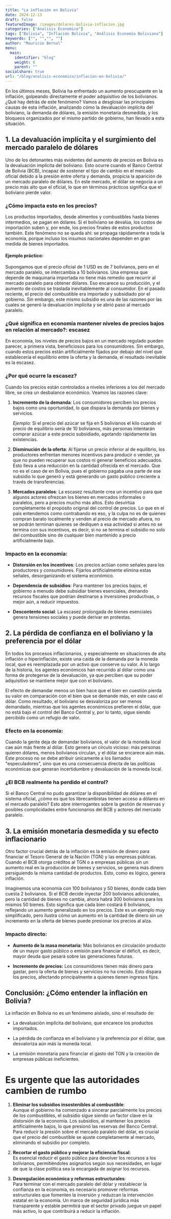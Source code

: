 ```yaml
---
title: "La inflación en Bolivia"
date: 2024-12-13
draft: false
featuredImage: /images/dolares-bolivia-inflacion.jpg
categories: ["Analisis Economico"]
tags: ["Bolivia", "Inflación Bolivia", "Análisis Economía Boliviana"]
keywords: ["", "","", ""]
author: "Mauricio Bernal"
menu:
  main:
    identifier: "blog"
    weight: 0 
    parent: ""
socialshare: true
url: "/blog/analisis-economico/inflacion-en-bolivia/"
---
```


En los últimos meses, Bolivia ha enfrentado un aumento preocupante en la inflación, golpeando directamente el poder adquisitivo de los bolivianos. ¿Qué hay detrás de este fenómeno? Vamos a desglosar las principales causas de esta inflación, analizando cómo la devaluación implícita del boliviano, la demanda de dólares, la emisión monetaria desmedida, y los bloqueos organizados por el mismo partido de gobierno, han llevado a esta situación.

## 1. La devaluación implícita y el surgimiento del mercado paralelo de dólares

Uno de los detonantes más evidentes del aumento de precios en Bolivia es la devaluación implícita del boliviano. Esto ocurre cuando el Banco Central de Bolivia (BCB), incapaz de sostener el tipo de cambio en el mercado oficial debido a la presión entre oferta y demanda, propicia la aparición de un mercado paralelo de dólares. En este mercado, el dólar se negocia a un precio más alto que el oficial, lo que en términos prácticos significa que el boliviano pierde valor.

### ¿Cómo impacta esto en los precios?

Los productos importados, desde alimentos y combustibles hasta bienes intermedios, se pagan en dólares. Si el boliviano se devalúa, los costos de importación suben y, por ende, los precios finales de estos productos también. Este fenómeno no se queda ahí: se propaga rápidamente a toda la economía, porque incluso los insumos nacionales dependen en gran medida de bienes importados.

#### Ejemplo práctico:

Supongamos que el precio oficial de 1 USD es de 7 bolivianos, pero en el mercado paralelo, se intercambia a 10 bolivianos. Una empresa que depende de maquinaria importada no tiene más remedio que recurrir al mercado paralelo para obtener dólares. Eso encarece su producción, y el aumento de costos se traslada inevitablemente al consumidor. En el pasado reciente, el precio del combustible era importado y subsidiado por el gobierno. Sin embargo, este mismo subsidio es una de las razones por las cuales se generó la devaluación implícita y se abrió paso al mercado paralelo.

### ¿Qué significa en economía mantener niveles de precios bajos en relación al mercado?: escasez

En economía, los niveles de precios bajos en un mercado regulado pueden parecer, a primera vista, beneficiosos para los consumidores. Sin embargo, cuando estos precios están artificialmente fijados por debajo del nivel que establecería el equilibrio entre la oferta y la demanda, el resultado inevitable es la escasez.

### ¿Por qué ocurre la escasez?

Cuando los precios están controlados a niveles inferiores a los del mercado libre, se crea un desbalance económico. Veamos las razones clave:

1. **Incremento de la demanda**: Los consumidores perciben los precios bajos como una oportunidad, lo que dispara la demanda por bienes y servicios.

    *Ejemplo:* Si el precio del azúcar se fija en 5 bolivianos el kilo cuando el precio de equilibrio sería de 10 bolivianos, más personas intentarán comprar azúcar a este precio subsidiado, agotando rápidamente las existencias.

2. **Disminución de la oferta**: Al fijarse un precio inferior al de equilibrio, los productores enfrentan menores incentivos para producir o vender, ya que no pueden recuperar sus costos ni generar beneficios adecuados. Esto lleva a una reducción en la cantidad ofrecida en el mercado. Que no es el caso de en Bolivia, pues el gobierno pagaba una parte de ese subsidio lo que generó y está generando un gasto público creciente a través de transferencias.

3. **Mercados paralelos**: La escasez resultante crea un incentivo para que algunos actores ofrezcan los bienes en mercados informales o paralelos, pero a precios mucho más altos. Esto desvirtúa completamente el propósito original del control de precios. Lo que en el país entendemos como contrabando es eso, y la culpa no es de quienes compran barato localmente y venden al precio de mercado afuera, no se podrán terminan quienes se dediquen a esa actividad si antes no se termina con sus incentivos, es decir, si no se termina el subsidio no solo del combustible sino de cualquier bien mantenido a precio artificialmente bajo. 

### Impacto en la economía:

- **Distorsión en los incentivos**: Los precios actúan como señales para los productores y consumidores. Fijarlos artificialmente elimina estas señales, desorganizando el sistema económico.

- **Dependencia de subsidios**: Para mantener los precios bajos, el gobierno a menudo debe subsidiar bienes esenciales, drenando recursos fiscales que podrían destinarse a inversiones productivas, o mejor aún, a reducir impuestos.

- **Descontento social**: La escasez prolongada de bienes esenciales genera tensiones sociales y puede derivar en protestas.

## 2. La pérdida de confianza en el boliviano y la preferencia por el dólar

En todos los procesos inflacionarios, y especialmente en situaciones de alta inflación o hiperinflación, existe una caída de la demanda por la moneda local, que es reemplazada por un activo que conserve su valor. A lo largo de la historia, los agentes económicos han recurrido al dólar como una forma de protegerse de la devaluación, ya que perciben que su poder adquisitivo se mantiene mejor que con el boliviano.

El efecto de demandar menos un bien hace que el bien en cuestión pierda su valor en comparación con el bien que se demande más, en este caso el dólar. Como resultado, el boliviano se desvaloriza por ser menos demandado, mientras que los agentes económicos prefieren el dólar, que no está bajo el control del Banco Central y, por lo tanto, sigue siendo percibido como un refugio de valor.

### Efecto en la economía:

Cuando la gente deja de demandar bolivianos, el valor de la moneda local cae aún más frente al dólar. Esto genera un círculo vicioso: más personas quieren dólares, menos bolivianos circulan, y el dólar se encarece aún más. Este proceso no se debe atribuir únicamente a los llamados "especuladores", sino que es una consecuencia directa de las políticas económicas que generan incertidumbre y devaluación de la moneda local.

### ¿El BCB realmente ha perdido el control?

Si el Banco Central no pudo garantizar la disponibilidad de dólares en el sistema oficial, ¿cómo es que los librecambistas tienen acceso a dólares en el mercado paralelo? Esto abre interrogantes sobre la gestión de reservas y posibles complicidades entre funcionarios del BCB y actores del mercado paralelo.

## 3. La emisión monetaria desmedida y su efecto inflacionario

Otro factor crucial detrás de la inflación es la emisión de dinero para financiar el Tesoro General de la Nación (TGN) y las empresas públicas. Cuando el BCB otorga créditos al TGN o a empresas públicas sin un aumento real en la producción de bienes y servicios, se genera más dinero persiguiendo la misma cantidad de productos. Esto, como es lógico, genera inflación.

Imaginemos una economía con 100 bolivianos y 50 bienes, donde cada bien cuesta 2 bolivianos. Si el BCB decide inyectar 200 bolivianos adicionales, pero la cantidad de bienes no cambia, ahora habrá 300 bolivianos para los mismos 50 bienes. Esto significa que cada bien costará 6 bolivianos, reflejando un aumento generalizado en los precios. Este es un ejemplo muy simplificado, pero ilustra cómo un aumento en la cantidad de dinero sin un incremento en la oferta de bienes puede presionar los precios al alza.

### Impacto directo:

- **Aumento de la masa monetaria:** Más bolivianos en circulación producto de un mayor gasto público o emisión para financiar el déficit, es decir, mayor deuda que pesará sobre las generaciones futuras. 

- **Incremento de precios:** Los consumidores tienen más dinero para gastar, pero la oferta de bienes y servicios no ha crecido. Esto dispara los precios, afectando principalmente a quienes tienen ingresos fijos.

## Conclusión: ¿Cómo entender la inflación en Bolivia?

La inflación en Bolivia no es un fenómeno aislado, sino el resultado de:

- La devaluación implícita del boliviano, que encarece los productos importados.

- La pérdida de confianza en el boliviano y la preferencia por el dólar, que desvaloriza aún más la moneda local.

- La emisión monetaria para financiar el gasto del TGN y la creación de empresas públicas ineficientes.

# Es urgente que las autoridades cambien de rumbo

1. **Eliminar los subsidios insostenibles al combustible**:  
   Aunque el gobierno ha comenzado a sincerar parcialmente los precios de los combustibles, el subsidio sigue siendo un factor clave en la distorsión de la economía. Los subsidios, al mantener los precios artificialmente bajos, lo que presionó las reservas del Banco Central. Para reducir la presión sobre el mercado paralelo del dólar, es crucial que el precio del combustible se ajuste completamente al mercado, eliminando el subsidio por completo.

2. **Recortar el gasto público y mejorar la eficiencia fiscal**:  
   Es esencial reducir el gasto público para devolver los recursos a los bolivianos, permitiéndoles asignarlos según sus necesidades, en lugar de que la clase política sea la encargada de asignar los recursos.

4. **Desregulación económica y reformas estructurales**:  
   Para terminar con el mercado paralelo del dólar y restablecer la confianza en la economía, es necesario promover reformas estructurales que fomenten la inversión y reduzcan la intervención estatal en la economía. Un marco de seguridad jurídica más transparente y estable permitirá que el sector privado juegue un papel más activo, lo que contribuirá a reducir la inflación.
